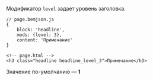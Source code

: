 Модификатор `level` задает уровень заголовка.

    // page.bemjson.js
    {
        block: 'headline',
        mods: {level: 3},
        content: 'Примечание'
    }

    <!-- page.html -->
    <h3 class="headline headline_level_3">Примечание</h3>

Значение по-умолчанию — **1**
